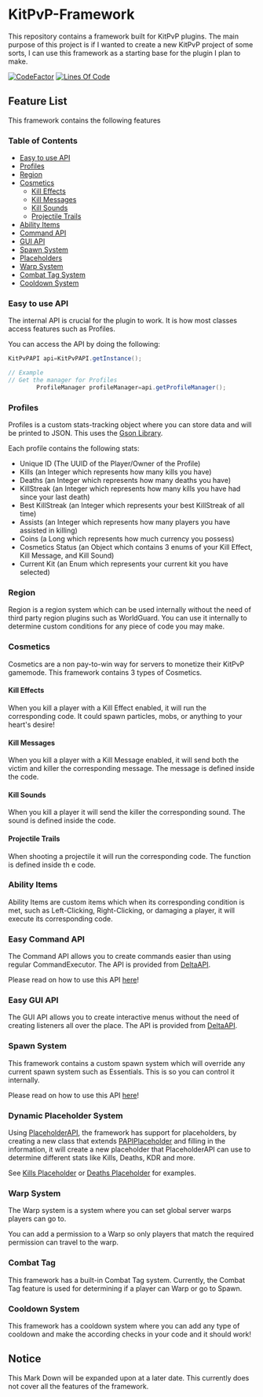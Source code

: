 ﻿# KitPvP-Framework

This repository contains a framework built for KitPvP plugins. The main purpose of this project is if I wanted to create
a new KitPvP project of some sorts, I can use this framework as a starting base for the plugin I plan to make.

[![CodeFactor](https://www.codefactor.io/repository/github/negativekb/kitpvp-framework/badge)](https://www.codefactor.io/repository/github/negativekb/kitpvp-framework) [![Lines Of Code](https://tokei.rs/b1/github/NegativeKB/KitPvP-Framework?category=code)](https://github.com/NegativeKB/KitPvP-Framework)

## Feature List

This framework contains the following features

### Table of Contents

* [Easy to use API](https://github.com/NegativeKB/KitPvP-Framework#easy-to-use-api)
* [Profiles](https://github.com/NegativeKB/KitPvP-Framework#profiles)
* [Region](https://github.com/NegativeKB/KitPvP-Framework#region)
* [Cosmetics](https://github.com/NegativeKB/KitPvP-Framework#cosmetics)
    * [Kill Effects](https://github.com/NegativeKB/KitPvP-Framework#kill-effects)
    * [Kill Messages](https://github.com/NegativeKB/KitPvP-Framework#kill-messages)
    * [Kill Sounds](https://github.com/NegativeKB/KitPvP-Framework#kill-sounds)
    * [Projectile Trails](https://github.com/NegativeKB/KitPvP-Framework#projectile-trails)
* [Ability Items](https://github.com/NegativeKB/KitPvP-Framework#ability-items)
* [Command API](https://github.com/NegativeKB/KitPvP-Framework#easy-command-api)
* [GUI API](https://github.com/NegativeKB/KitPvP-Framework#easy-gui-api)
* [Spawn System](https://github.com/NegativeKB/KitPvP-Framework#spawn-system)
* [Placeholders](https://github.com/NegativeKB/KitPvP-Framework#dynamic-placeholder-system)
* [Warp System](https://github.com/NegativeKB/KitPvP-Framework#warp-system)
* [Combat Tag System](https://github.com/NegativeKB/KitPvP-Framework#combat-tag)
* [Cooldown System](https://github.com/NegativeKB/KitPvP-Framework#cooldown-system)

### Easy to use API

The internal API is crucial for the plugin to work. It is how most classes access features such as Profiles.

You can access the API by doing the following:

```java
KitPvPAPI api=KitPvPAPI.getInstance();

// Example
// Get the manager for Profiles
        ProfileManager profileManager=api.getProfileManager();
```

### Profiles

Profiles is a custom stats-tracking object where you can store data and will be printed to JSON. This uses
the [Gson Library](https://github.com/google/gson).

Each profile contains the following stats:

* Unique ID (The UUID of the Player/Owner of the Profile)
* Kills (an Integer which represents how many kills you have)
* Deaths (an Integer which represents how many deaths you have)
* KillStreak (an Integer which represents how many kills you have had since your last death)
* Best KillStreak (an Integer which represents your best KillStreak of all time)
* Assists (an Integer which represents how many players you have assisted in killing)
* Coins (a Long which represents how much currency you possess)
* Cosmetics Status (an Object which contains 3 enums of your Kill Effect, Kill Message, and Kill Sound)
* Current Kit (an Enum which represents your current kit you have selected)

### Region

Region is a region system which can be used internally without the need of third party region plugins such as
WorldGuard. You can use it internally to determine custom conditions for any piece of code you may make.

### Cosmetics

Cosmetics are a non pay-to-win way for servers to monetize their KitPvP gamemode. This framework contains 3 types of
Cosmetics.

#### Kill Effects

When you kill a player with a Kill Effect enabled, it will run the corresponding code. It could spawn particles, mobs,
or anything to your heart's desire!

#### Kill Messages

When you kill a player with a Kill Message enabled, it will send both the victim and killer the corresponding message.
The message is defined inside the code.

#### Kill Sounds

When you kill a player it will send the killer the corresponding sound. The sound is defined inside the code.

#### Projectile Trails

When shooting a projectile it will run the corresponding code. The function is defined inside th e code.

### Ability Items

Ability Items are custom items which when its corresponding condition is met, such as Left-Clicking, Right-Clicking, or
damaging a player, it will execute its corresponding code.

### Easy Command API

The Command API allows you to create commands easier than using regular CommandExecutor. The API is provided
from [DeltaAPI](https://github.com/Delta-Development/DeltaAPI).

Please read on how to use this API [here](https://wiki.deltapvp.club/deltaapi/the-basics/commands)!

### Easy GUI API

The GUI API allows you to create interactive menus without the need of creating listeners all over the place. The API is
provided from [DeltaAPI](https://github.com/Delta-Development/DeltaAPI).

### Spawn System

This framework contains a custom spawn system which will override any current spawn system such as Essentials. This is
so you can control it internally.

Please read on how to use this API [here](https://wiki.deltapvp.club/deltaapi/the-basics/gui)!

### Dynamic Placeholder System

Using [PlaceholderAPI](https://www.spigotmc.org/resources/placeholderapi.6245/), the framework has support for
placeholders, by creating a new class that
extends [PAPIPlaceholder](https://github.com/NegativeKB/KitPvP-Framework/blob/main/src/main/java/dev/negativekb/kitpvpframework/api/placeholder/PAPIPlaceholder.java)
and filling in the information, it will create a new placeholder that PlaceholderAPI can use to determine different
stats like Kills, Deaths, KDR and more.

See [Kills Placeholder](https://github.com/NegativeKB/KitPvP-Framework/blob/main/src/main/java/dev/negativekb/kitpvpframework/placeholders/KillsPlaceholder.java)
or [Deaths Placeholder](https://github.com/NegativeKB/KitPvP-Framework/blob/main/src/main/java/dev/negativekb/kitpvpframework/placeholders/DeathsPlaceholder.java)
for examples.

### Warp System

The Warp system is a system where you can set global server warps players can go to.

You can add a permission to a Warp so only players that match the required permission can travel to the warp.

### Combat Tag

This framework has a built-in Combat Tag system. Currently, the Combat Tag feature is used for determining if a player
can Warp or go to Spawn.

### Cooldown System

This framework has a cooldown system where you can add any type of cooldown and make the according checks in your code and it should work!

## Notice

This Mark Down will be expanded upon at a later date. This currently does not cover all the features of the framework.
